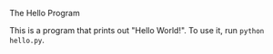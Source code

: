 The Hello Program

This is a program that prints out "Hello World!".
To use it, run `python hello.py`.
